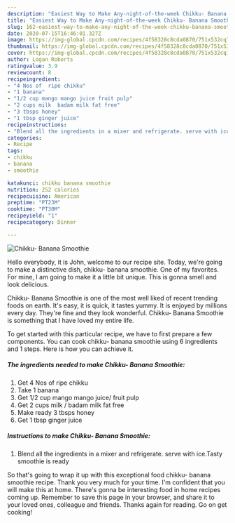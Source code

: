 ```yaml
---
description: "Easiest Way to Make Any-night-of-the-week Chikku- Banana Smoothie"
title: "Easiest Way to Make Any-night-of-the-week Chikku- Banana Smoothie"
slug: 162-easiest-way-to-make-any-night-of-the-week-chikku-banana-smoothie
date: 2020-07-15T16:46:01.327Z
image: https://img-global.cpcdn.com/recipes/4f58328c8cda0870/751x532cq70/chikku-banana-smoothie-recipe-main-photo.jpg
thumbnail: https://img-global.cpcdn.com/recipes/4f58328c8cda0870/751x532cq70/chikku-banana-smoothie-recipe-main-photo.jpg
cover: https://img-global.cpcdn.com/recipes/4f58328c8cda0870/751x532cq70/chikku-banana-smoothie-recipe-main-photo.jpg
author: Logan Roberts
ratingvalue: 3.9
reviewcount: 8
recipeingredient:
- "4 Nos of  ripe chikku"
- "1 banana"
- "1/2 cup mango mango juice fruit pulp"
- "2 cups milk  badam milk fat free"
- "3 tbsps honey"
- "1 tbsp ginger juice"
recipeinstructions:
- "Blend all the ingredients in a mixer and refrigerate. serve with ice.Tasty smoothie is ready"
categories:
- Recipe
tags:
- chikku
- banana
- smoothie

katakunci: chikku banana smoothie 
nutrition: 252 calories
recipecuisine: American
preptime: "PT23M"
cooktime: "PT30M"
recipeyield: "1"
recipecategory: Dinner

---
```



![Chikku- Banana Smoothie](https://img-global.cpcdn.com/recipes/4f58328c8cda0870/751x532cq70/chikku-banana-smoothie-recipe-main-photo.jpg)

Hello everybody, it is John, welcome to our recipe site. Today, we're going to make a distinctive dish, chikku- banana smoothie. One of my favorites. For mine, I am going to make it a little bit unique. This is gonna smell and look delicious.

Chikku- Banana Smoothie is one of the most well liked of recent trending foods on earth. It's easy, it is quick, it tastes yummy. It is enjoyed by millions every day. They're fine and they look wonderful. Chikku- Banana Smoothie is something that I have loved my entire life.




To get started with this particular recipe, we have to first prepare a few components. You can cook chikku- banana smoothie using 6 ingredients and 1 steps. Here is how you can achieve it.

##### The ingredients needed to make Chikku- Banana Smoothie:

1. Get 4 Nos of  ripe chikku
1. Take 1 banana
1. Get 1/2 cup mango mango juice/ fruit pulp
1. Get 2 cups milk / badam milk fat free
1. Make ready 3 tbsps honey
1. Get 1 tbsp ginger juice




##### Instructions to make Chikku- Banana Smoothie:

1. Blend all the ingredients in a mixer and refrigerate. serve with ice.Tasty smoothie is ready




So that's going to wrap it up with this exceptional food chikku- banana smoothie recipe. Thank you very much for your time. I'm confident that you will make this at home. There's gonna be interesting food in home recipes coming up. Remember to save this page in your browser, and share it to your loved ones, colleague and friends. Thanks again for reading. Go on get cooking!
